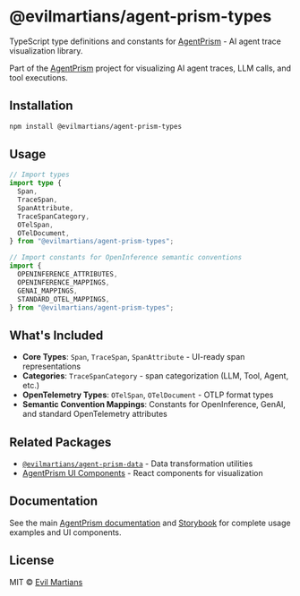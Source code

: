 # @evilmartians/agent-prism-types

TypeScript type definitions and constants for [AgentPrism](https://github.com/evilmartians/agent-prism) - AI agent trace visualization library.

Part of the [AgentPrism](https://github.com/evilmartians/agent-prism) project for visualizing AI agent traces, LLM calls, and tool executions.

## Installation

```bash
npm install @evilmartians/agent-prism-types
```

## Usage

```typescript
// Import types
import type {
  Span,
  TraceSpan,
  SpanAttribute,
  TraceSpanCategory,
  OTelSpan,
  OTelDocument,
} from "@evilmartians/agent-prism-types";

// Import constants for OpenInference semantic conventions
import {
  OPENINFERENCE_ATTRIBUTES,
  OPENINFERENCE_MAPPINGS,
  GENAI_MAPPINGS,
  STANDARD_OTEL_MAPPINGS,
} from "@evilmartians/agent-prism-types";
```

## What's Included

- **Core Types**: `Span`, `TraceSpan`, `SpanAttribute` - UI-ready span representations
- **Categories**: `TraceSpanCategory` - span categorization (LLM, Tool, Agent, etc.)
- **OpenTelemetry Types**: `OTelSpan`, `OTelDocument` - OTLP format types
- **Semantic Convention Mappings**: Constants for OpenInference, GenAI, and standard OpenTelemetry attributes

## Related Packages

- [`@evilmartians/agent-prism-data`](https://www.npmjs.com/package/@evilmartians/agent-prism-data) - Data transformation utilities
- [AgentPrism UI Components](https://github.com/evilmartians/agent-prism) - React components for visualization

## Documentation

See the main [AgentPrism documentation](https://github.com/evilmartians/agent-prism) and [Storybook](https://agent-prism-ui.web.app/) for complete usage examples and UI components.

## License

MIT © [Evil Martians](https://evilmartians.com)

